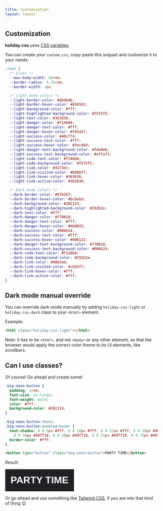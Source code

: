 ```yaml
---
title: Customization
layout: layout
---
```


## Customization

**holiday.css** uses
[CSS variables](https://developer.mozilla.org/en-US/docs/Web/CSS/Using_CSS_custom_properties).

You can create your `custom.css`, copy-paste this snippet and customize it to
your needs:

```css
:root {
  /* Sizes */
  --max-body-width: 48rem;
  --border-radius: 0.25rem;
  --border-width: 1px;

  /* Light mode colors */
  --light-border-color: #dbdbdb;
  --light-border-hover-color: #b5b5b5;
  --light-background-color: #fff;
  --light-highlighted-background-color: #f5f5f5;
  --light-text-color: #363636;
  --light-danger-color: #f14668;
  --light-danger-text-color: #fff;
  --light-danger-hover-color: #f03a5f;
  --light-success-color: #48c774;
  --light-success-text-color: #fff;
  --light-success-hover-color: #3ec46d;
  --light-danger-text-background-color: #fde0e6;
  --light-success-text-background-color: #effaf3;
  --light-code-text-color: #f14668;
  --light-code-background-color: #f5f5f5;
  --light-link-color: #3273dc;
  --light-link-visited-color: #b86bff;
  --light-link-hover-color: #363636;
  --light-link-active-color: #363636;

  /* Dark mode colors */
  --dark-border-color: #5f6267;
  --dark-border-hover-color: #bcbebd;
  --dark-background-color: #202124;
  --dark-highlighted-background-color: #292b2e;
  --dark-text-color: #fff;
  --dark-danger-color: #770018;
  --dark-danger-text-color: #fff;
  --dark-danger-hover-color: #6b0015;
  --dark-success-color: #006624;
  --dark-success-text-color: #fff;
  --dark-success-hover-color: #006122;
  --dark-danger-text-background-color: #770018;
  --dark-success-text-background-color: #006624;
  --dark-code-text-color: #f1a0b0;
  --dark-code-background-color: #292b2e;
  --dark-link-color: #90b3ed;
  --dark-link-visited-color: #cb93ff;
  --dark-link-hover-color: #fff;
  --dark-link-active-color: #fff;
}
```

## Dark mode manual override

You can override dark mode manually by adding `holiday-css-light` or
`holiday-css-dark` class to your `<html>` element.

Example:

```html
<html class="holiday-css-light"></html>
```

Note: it has to be `<html>`, and not `<body>` or any other element, so that the
browser would apply the correct color theme to its UI elements, like scrollbars.

## Can I use classes?

Of course! Go ahead and create some!

```css
.big-neon-button {
  padding: 1rem;
  font-size: xx-large;
  font-weight: bold;
  color: #fff;
  background-color: #202124;
}

.big-neon-button:focus,
.big-neon-button:enabled:hover {
  text-shadow: 0 0 5px #fff, 0 0 10px #fff, 0 0 15px #fff, 0 0 20px #49ff18,
    0 0 30px #49ff18, 0 0 40px #49ff18, 0 0 55px #49ff18, 0 0 75px #49ff18;
  border-color: #fff;
}
```

```html
<button type="button" class="big-neon-button">PARTY TIME</button>
```

Result:

<button type="button" class="big-neon-button">PARTY TIME</button>

<style>
  .big-neon-button {
    padding: 1rem;
    font-size: xx-large;
    font-weight: bold;
    color: #fff;
    background-color: #202124;
  }

  .big-neon-button:focus,
  .big-neon-button:enabled:hover {
      text-shadow: 0 0 5px #fff, 0 0 10px #fff, 0 0 15px #fff, 0 0 20px #49ff18, 0 0 30px #49ff18, 0 0 40px #49ff18, 0 0 55px #49ff18, 0 0 75px #49ff18;
      border-color: #fff;
  }
</style>

Or go ahead and use something like [Tailwind CSS](https://tailwindcss.com/), if
you are into that kind of thing 😉
